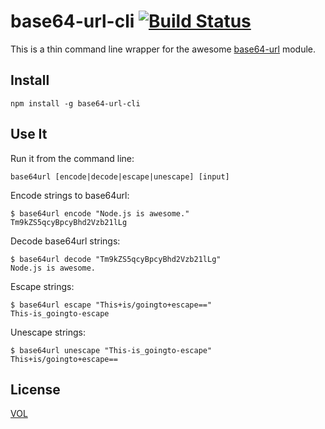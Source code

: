 # base64-url-cli [![Build Status](https://travis-ci.org/tobiaslabs/base64-url-cli.svg?branch=master)](https://travis-ci.org/tobiaslabs/base64-url-cli)

This is a thin command line wrapper for the awesome
[base64-url](https://www.npmjs.com/package/base64-url) module.

## Install

	npm install -g base64-url-cli

## Use It

Run it from the command line:

	base64url [encode|decode|escape|unescape] [input]

Encode strings to base64url:

	$ base64url encode "Node.js is awesome."
	Tm9kZS5qcyBpcyBhd2Vzb21lLg

Decode base64url strings:

	$ base64url decode "Tm9kZS5qcyBpcyBhd2Vzb21lLg"
	Node.js is awesome.

Escape strings:

	$ base64url escape "This+is/goingto+escape=="
	This-is_goingto-escape

Unescape strings:

	$ base64url unescape "This-is_goingto-escape"
	This+is/goingto+escape==

## License

[VOL](http://veryopenlicense.com)
